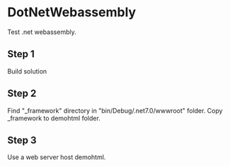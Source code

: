 # DotNetWebassembly

Test .net webassembly.

## Step 1

Build solution

## Step 2

Find "_framework" directory in "bin/Debug/.net7.0/wwwroot" folder. Copy _framework to demohtml folder.

## Step 3

Use a web server host demohtml.
